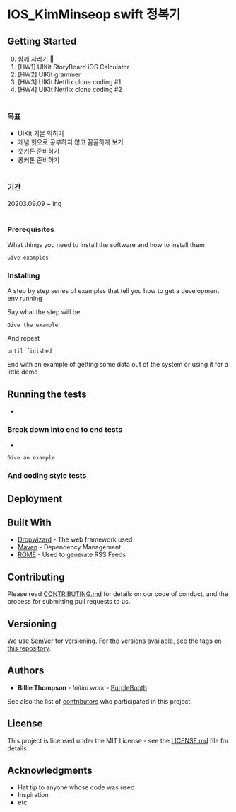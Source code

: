 # IOS_KimMinseop swift 정복기

## Getting Started

0. 함께 자라기 🌱
1. [HW1] UIKit StoryBoard iOS Calculator
2. [HW2] UIKit grammer
3. [HW3] UIKit Netflix clone coding #1
4. [HW4] UIKit Netflix clone coding #2
<br><br>
### 목표
* UIKit 기본 익히기
* 개념 헛으로 공부하지 않고 꼼꼼하게 보기
* 숏커톤 준비하기
* 롱커톤 준비하기
<br><br>
### 기간
20203.09.09 ~ ing
<br><br>
### Prerequisites

What things you need to install the software and how to install them

```
Give examples
```

### Installing

A step by step series of examples that tell you how to get a development env running

Say what the step will be

```
Give the example
```

And repeat

```
until finished
```

End with an example of getting some data out of the system or using it for a little demo

## Running the tests

 - 

### Break down into end to end tests

 - 

```
Give an example
```

### And coding style tests


## Deployment


## Built With

* [Dropwizard](http://www.dropwizard.io/1.0.2/docs/) - The web framework used
* [Maven](https://maven.apache.org/) - Dependency Management
* [ROME](https://rometools.github.io/rome/) - Used to generate RSS Feeds

## Contributing

Please read [CONTRIBUTING.md](https://gist.github.com/PurpleBooth/b24679402957c63ec426) for details on our code of conduct, and the process for submitting pull requests to us.

## Versioning

We use [SemVer](http://semver.org/) for versioning. For the versions available, see the [tags on this repository](https://github.com/your/project/tags). 

## Authors

* **Billie Thompson** - *Initial work* - [PurpleBooth](https://github.com/PurpleBooth)

See also the list of [contributors](https://github.com/your/project/contributors) who participated in this project.

## License

This project is licensed under the MIT License - see the [LICENSE.md](LICENSE.md) file for details

## Acknowledgments

* Hat tip to anyone whose code was used
* Inspiration
* etc
